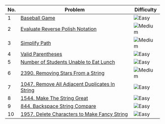 | No. | Problem | Difficulty |
|-----|---------|------------|
| 1 | [Baseball Game](https://leetcode.com/problems/baseball-game/) | ![Easy](https://img.shields.io/badge/-Easy-brightgreen) |
| 2  | [Evaluate Reverse Polish Notation](https://leetcode.com/problems/evaluate-reverse-polish-notation/) | ![Medium](https://img.shields.io/badge/-Medium-yellow) |
| 3  | [Simplify Path](https://leetcode.com/problems/simplify-path/) | ![Medium](https://img.shields.io/badge/-Medium-yellow) |
| 4  | [Valid Parentheses](https://leetcode.com/problems/valid-parentheses/) | ![Easy](https://img.shields.io/badge/-Easy-brightgreen) |
| 5  | [Number of Students Unable to Eat Lunch](https://leetcode.com/problems/number-of-students-unable-to-eat-lunch/) | ![Easy](https://img.shields.io/badge/-Easy-brightgreen) |
| 6  | [2390. Removing Stars From a String](https://leetcode.com/problems/removing-stars-from-a-string/) | ![Medium](https://img.shields.io/badge/-Medium-yellow) |
| 7 | [1047. Remove All Adjacent Duplicates In String](https://leetcode.com/problems/remove-all-adjacent-duplicates-in-string/) | ![Easy](https://img.shields.io/badge/-Easy-brightgreen) |
| 8  | [1544. Make The String Great](https://leetcode.com/problems/make-the-string-great/) | ![Easy](https://img.shields.io/badge/-Easy-brightgreen) |
| 9  | [844. Backspace String Compare](https://leetcode.com/problems/backspace-string-compare/) | ![Easy](https://img.shields.io/badge/-Easy-brightgreen) |
| 10| [1957. Delete Characters to Make Fancy String](https://leetcode.com/problems/delete-characters-to-make-fancy-string/) | ![Easy](https://img.shields.io/badge/-Easy-brightgreen) |









